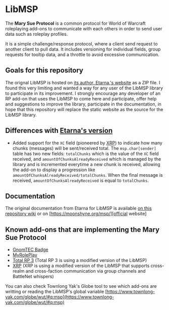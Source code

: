 # LibMSP

The **Mary Sue Protocol** is a common protocol for World of Warcraft roleplaying add-ons to communicate with each others in order to send user data such as roleplay profiles.

It is a simple challenge/response protocol, where a client send request to another client to pull data. It includes versioning for individual fields, group requests for tooltip data, and a throttle to avoid excessive communication.

## Goals for this repository

The orignal LibMSP is hosted on [its author, Etarna,'s website][official website] as a ZIP file. I found this very limiting and wanted a way for any user of the LibMSP library to participate in its improvement. I strongly encourage any developer of an RP add-on that uses the LibMSP to come here and participate, offer help and suggestions to improve the library, participate in the documentation, in hope that this repository will replace the static website as the source for the LibMSP library.

## Differences with [Etarna's version][official website]

- Added support for the `XC` field (pioneered by [XRP]) to indicate how many chunks (messages) will be sent/received total. The `msp.char[sender]` table has two new fields: `totalChunks` which is the value of the `XC` field received, and `amountOfChunksAlreadyReceived` which is managed by the library and is incremented everytime a new chunk is received, allowing the add-on to display a progression like `amountOfChunksAlreadyReceived/totalChunks`. When the final message is received, `amountOfChunksAlreadyReceived` is equal to `totalChunks`.

## Documentation

The original documentation from Etarna for LibMSP is available [on this repository wiki](https://github.com/Ellypse/LibMSP/wiki/Original-Mary-Sue-Protocol-documentation) or on [https://moonshyne.org/msp/][official website]

## Known add-ons that are implementing the Mary Sue Protocol

- [GnomTEC Badge](https://wow.curseforge.com/projects/gnomtec_badge)
- [MyRolePlay](https://wow.curseforge.com/projects/my-role-play)
- [Total RP 3](https://wow.curseforge.com/projects/total-rp-3) (Total RP 3 is using a modified version of the LibMSP)
- [XRP] (XRP is using a modified version of the LibMSP that supports cross-realm and cross-faction communication via group channels and BattleNet whispers)

You can also check Townlong Yak's Globe tool to see which add-ons are writting or reading the LibMSP's global variable [https://www.townlong-yak.com/globe/wut/#q:msp](https://www.townlong-yak.com/globe/wut/#q:msp)

[official website]: https://moonshyne.org/msp/
[XRP]: https://wow.curseforge.com/projects/xrp
